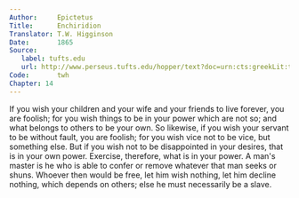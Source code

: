 ```yaml
---
Author:     Epictetus  
Title:      Enchiridion  
Translator: T.W. Higginson  
Date:       1865  
Source:
   label: tufts.edu
   url: http://www.perseus.tufts.edu/hopper/text?doc=urn:cts:greekLit:tlg0557.tlg002.perseus-eng2:1
Code:       twh  
Chapter: 14
---
```


If you wish your children and your wife and your friends to live forever, you
are foolish; for you wish things to be in your power which are not so; and what
belongs to others to be your own. So likewise, if you wish your servant to be
without fault, you are foolish; for you wish vice not to be vice, but something
else. But if you wish not to be disappointed in your desires, that is in your
own power. Exercise, therefore, what is in your power. A man's master is he who
is able to confer or remove whatever that man seeks or shuns. Whoever then
would be free, let him wish nothing, let him decline nothing, which depends on
others; else he must necessarily be a slave.


